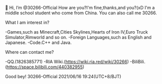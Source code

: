 👋 Hi, I’m @30266-Official
How are you?I'm fine,thanks,and you?(xD
I'm a middle school student who come from China.
You can also call me 30266.

What I am interest in?


-Games,such as Minecraft,Cities Skylines,Hearts of Iron IV,Euro Truck Simulator,Rimworld and so on.
-Foreign Languages,such as English and Japanese.
-Code.C++ and Java.


Where can contact me?


-QQ.(1826385771)
-RIA Wiki.(https://wiki.ria.red/wiki/30266)
-BiliBili.(https://space.bilibili.com/440382955)


Good bey!
30266-Official
2021/06/16 19:24(UTC+8/BJT)
<!---
30266-Official/30266-Official is a ✨ special ✨ repository because its `README.md` (this file) appears on your GitHub profile.
You can click the Preview link to take a look at your changes.
--->
